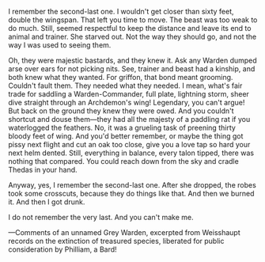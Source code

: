 I remember the second-last one. I wouldn't get closer than sixty feet, double the wingspan. That left you time to move. The beast was too weak to do much. Still, seemed respectful to keep the distance and leave its end to animal and trainer. She starved out. Not the way they should go, and not the way I was used to seeing them.

Oh, they were majestic bastards, and they knew it. Ask any Warden dumped arse over ears for not picking nits. See, trainer and beast had a kinship, and both knew what they wanted. For griffon, that bond meant grooming. Couldn't fault them. They needed what they needed. I mean, what's fair trade for saddling a Warden-Commander, full plate, lightning storm, sheer dive straight through an Archdemon's wing! Legendary, you can't argue! But back on the ground they knew they were owed. And you couldn't shortcut and douse them—they had all the majesty of a paddling rat if you waterlogged the feathers. No, it was a grueling task of preening thirty bloody feet of wing. And you'd better remember, or maybe the thing got pissy next flight and cut an oak too close, give you a love tap so hard your next helm dented. Still, everything in balance, every talon tipped, there was nothing that compared. You could reach down from the sky and cradle Thedas in your hand.

Anyway, yes, I remember the second-last one. After she dropped, the robes took some crosscuts, because they do things like that. And then we burned it. And then I got drunk.

I do not remember the very last. And you can't make me.

—Comments of an unnamed Grey Warden, excerpted from Weisshaupt records on the extinction of treasured species, liberated for public consideration by Philliam, a Bard!
